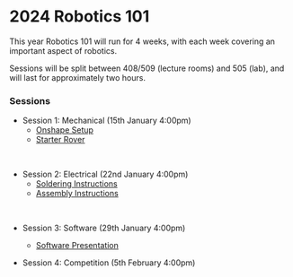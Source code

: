 # 2024 Robotics 101

This year Robotics 101 will run for 4 weeks, with each week covering an important aspect of robotics.

Sessions will be split between 408/509 (lecture rooms) and 505 (lab), and will last for approximately two hours.

### Sessions
* Session 1: Mechanical (15th January 4:00pm)
    * [Onshape Setup](/2025-Winter/onshape-setup.md)
    * [Starter Rover](https://cad.onshape.com/documents/a5f519232db3ba1eac1dc6d6/w/55dd58bfbc091f06c3abbc46/e/7143ef6ce6108f7beb15b850)
<br>

* Session 2: Electrical (22nd January 4:00pm)
    * [Soldering Instructions](/2025-Winter/Soldering.md)
    * [Assembly Instructions](/2025-Winter/assembly-instructions.md)
<br>

* Session 3: Software (29th January 4:00pm)
    * [Software Presentation](/2025-Winter/Robotics%20101%20software.pptx)

* Session 4: Competition (5th February 4:00pm)